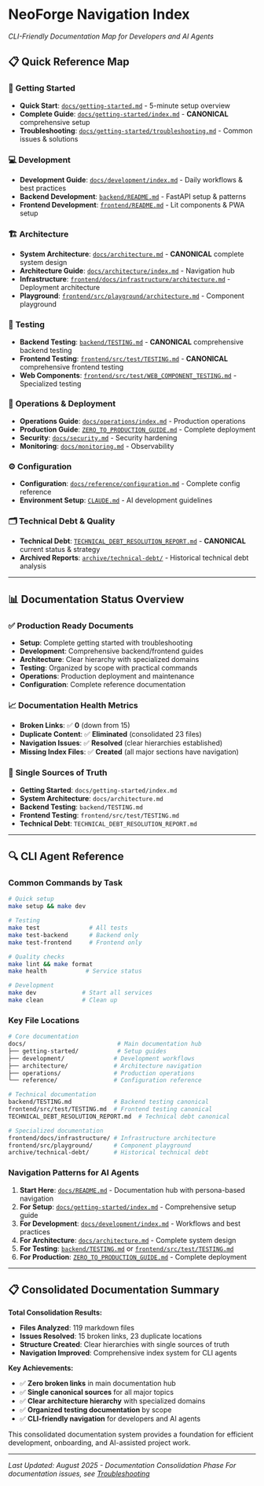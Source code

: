 # NeoForge Navigation Index
*CLI-Friendly Documentation Map for Developers and AI Agents*

## 📋 Quick Reference Map

### 🚀 **Getting Started**
- **Quick Start**: [`docs/getting-started.md`](docs/getting-started.md) - 5-minute setup overview
- **Complete Guide**: [`docs/getting-started/index.md`](docs/getting-started/index.md) - **CANONICAL** comprehensive setup
- **Troubleshooting**: [`docs/getting-started/troubleshooting.md`](docs/getting-started/troubleshooting.md) - Common issues & solutions

### 💻 **Development**
- **Development Guide**: [`docs/development/index.md`](docs/development/index.md) - Daily workflows & best practices
- **Backend Development**: [`backend/README.md`](backend/README.md) - FastAPI setup & patterns
- **Frontend Development**: [`frontend/README.md`](frontend/README.md) - Lit components & PWA setup

### 🏗️ **Architecture**
- **System Architecture**: [`docs/architecture.md`](docs/architecture.md) - **CANONICAL** complete system design
- **Architecture Guide**: [`docs/architecture/index.md`](docs/architecture/index.md) - Navigation hub
- **Infrastructure**: [`frontend/docs/infrastructure/architecture.md`](frontend/docs/infrastructure/architecture.md) - Deployment architecture
- **Playground**: [`frontend/src/playground/architecture.md`](frontend/src/playground/architecture.md) - Component playground

### 🧪 **Testing**
- **Backend Testing**: [`backend/TESTING.md`](backend/TESTING.md) - **CANONICAL** comprehensive backend testing
- **Frontend Testing**: [`frontend/src/test/TESTING.md`](frontend/src/test/TESTING.md) - **CANONICAL** comprehensive frontend testing
- **Web Components**: [`frontend/src/test/WEB_COMPONENT_TESTING.md`](frontend/src/test/WEB_COMPONENT_TESTING.md) - Specialized testing

### 🚀 **Operations & Deployment**
- **Operations Guide**: [`docs/operations/index.md`](docs/operations/index.md) - Production operations
- **Production Guide**: [`ZERO_TO_PRODUCTION_GUIDE.md`](ZERO_TO_PRODUCTION_GUIDE.md) - Complete deployment
- **Security**: [`docs/security.md`](docs/security.md) - Security hardening
- **Monitoring**: [`docs/monitoring.md`](docs/monitoring.md) - Observability

### ⚙️ **Configuration**
- **Configuration**: [`docs/reference/configuration.md`](docs/reference/configuration.md) - Complete config reference
- **Environment Setup**: [`CLAUDE.md`](CLAUDE.md) - AI development guidelines

### 🗂️ **Technical Debt & Quality**
- **Technical Debt**: [`TECHNICAL_DEBT_RESOLUTION_REPORT.md`](TECHNICAL_DEBT_RESOLUTION_REPORT.md) - **CANONICAL** current status & strategy
- **Archived Reports**: [`archive/technical-debt/`](archive/technical-debt/) - Historical technical debt analysis

---

## 📊 Documentation Status Overview

### ✅ **Production Ready Documents**
- **Setup**: Complete getting started with troubleshooting
- **Development**: Comprehensive backend/frontend guides
- **Architecture**: Clear hierarchy with specialized domains
- **Testing**: Organized by scope with practical commands
- **Operations**: Production deployment and maintenance
- **Configuration**: Complete reference documentation

### 📈 **Documentation Health Metrics**
- **Broken Links**: ✅ **0** (down from 15)
- **Duplicate Content**: ✅ **Eliminated** (consolidated 23 files)
- **Navigation Issues**: ✅ **Resolved** (clear hierarchies established)
- **Missing Index Files**: ✅ **Created** (all major sections have navigation)

### 🎯 **Single Sources of Truth**
- **Getting Started**: `docs/getting-started/index.md`
- **System Architecture**: `docs/architecture.md`
- **Backend Testing**: `backend/TESTING.md`
- **Frontend Testing**: `frontend/src/test/TESTING.md`
- **Technical Debt**: `TECHNICAL_DEBT_RESOLUTION_REPORT.md`

---

## 🔍 **CLI Agent Reference**

### **Common Commands by Task**

```bash
# Quick setup
make setup && make dev

# Testing
make test              # All tests
make test-backend      # Backend only
make test-frontend     # Frontend only

# Quality checks
make lint && make format
make health           # Service status

# Development
make dev             # Start all services
make clean           # Clean up
```

### **Key File Locations**

```bash
# Core documentation
docs/                          # Main documentation hub
├── getting-started/           # Setup guides
├── development/              # Development workflows
├── architecture/             # Architecture navigation
├── operations/               # Production operations
└── reference/                # Configuration reference

# Technical documentation
backend/TESTING.md            # Backend testing canonical
frontend/src/test/TESTING.md  # Frontend testing canonical
TECHNICAL_DEBT_RESOLUTION_REPORT.md  # Technical debt canonical

# Specialized documentation
frontend/docs/infrastructure/ # Infrastructure architecture
frontend/src/playground/      # Component playground
archive/technical-debt/       # Historical technical debt
```

### **Navigation Patterns for AI Agents**

1. **Start Here**: [`docs/README.md`](docs/README.md) - Documentation hub with persona-based navigation
2. **For Setup**: [`docs/getting-started/index.md`](docs/getting-started/index.md) - Comprehensive setup guide
3. **For Development**: [`docs/development/index.md`](docs/development/index.md) - Workflows and best practices
4. **For Architecture**: [`docs/architecture.md`](docs/architecture.md) - Complete system design
5. **For Testing**: [`backend/TESTING.md`](backend/TESTING.md) or [`frontend/src/test/TESTING.md`](frontend/src/test/TESTING.md)
6. **For Production**: [`ZERO_TO_PRODUCTION_GUIDE.md`](ZERO_TO_PRODUCTION_GUIDE.md) - Complete deployment

---

## 📋 **Consolidated Documentation Summary**

**Total Consolidation Results:**
- **Files Analyzed**: 119 markdown files
- **Issues Resolved**: 15 broken links, 23 duplicate locations
- **Structure Created**: Clear hierarchies with single sources of truth
- **Navigation Improved**: Comprehensive index system for CLI agents

**Key Achievements:**
- ✅ **Zero broken links** in main documentation hub
- ✅ **Single canonical sources** for all major topics
- ✅ **Clear architecture hierarchy** with specialized domains
- ✅ **Organized testing documentation** by scope
- ✅ **CLI-friendly navigation** for developers and AI agents

This consolidated documentation system provides a foundation for efficient development, onboarding, and AI-assisted project work.

---

*Last Updated: August 2025 - Documentation Consolidation Phase*
*For documentation issues, see [Troubleshooting](docs/getting-started/troubleshooting.md)*
